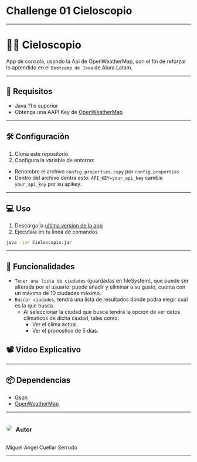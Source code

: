 <h1>Challenge 01 Cieloscopio</h1>
<hr>

# 😶‍🌫️ Cieloscopio
App de consola, usando la Api de OpenWeatherMap, con el fin de reforzar lo aprendido
en el ``Bootcamp de Java`` de Alura Latam.

<hr>

## 🔧  Requisitos

- Java 11 o superior
- Obtenga una AAPI Key de <a href="https://home.openweathermap.org/api_keys">OpenWeatherMap</a>

<hr>

## 🛠️ Configuración

1. Clona este repositorio.
2. Configura la variable de entorno:
  - Renombre el archivo ``config.properties.copy`` por ``config.properties``
  - Dentro del archivo dentra esto: ``API_KEY=your_api_key``    cambie    ``your_api_key`` por su apikey.

<hr>

## 💻 Uso

1. Descarga la <a href="https://github.com/miguel-124C/cieloscopio/releases/download/v1.0/Cieloscopio.jar" target="_blank">ultima version de la app</a>
2. Ejecutala en tu linea de comandos

```sh
java -jar Cieloscopio.jar
```
<hr>

## 🌟 Funcionalidades
- ``Tener una lista de ciudades`` (guardadas en fileSystem), que puede ser alterada por el usuario: puede añadir y eliminar a su gusto, cuenta con un máximo de 10 ciudades máximo.
- ``Buscar ciudades``, tendrá una lista de resultados donde podra elegir cual es la que busca.
  - Al seleccionar la ciudad que busca tendrá la opcion de ver datos climaticos de dicha ciudad, tales como:
    - Ver el clima actual.
    - Ver el pronostico de 5 días. 

## 📽️ Video Explicativo

[//]: # ([![Watch the video]&#40;https://i9.ytimg.com/vi/9RKpqJZ6wtI/mqdefault.jpg?sqp=CJSYgrQG-oaymwEmCMACELQB8quKqQMa8AEB-AH-CYAC0AWKAgwIABABGH8gEygUMA8=&rs=AOn4CLDiBJwMrTNUtWtFgUgd_GwxVL7iEg&#41;]&#40;https://youtu.be/15qUYnmy14Q&#41;)

<hr>

## 📦 Dependencias
- <a href="https://mvnrepository.com/artifact/com.google.code.gson/gson/2.11.0">Gson</a>
- <a href="https://openweathermap.org">OpenWeatherMap</a>

<hr>

<div style="display: flex; align-items: center">
    <img src="https://cdn2.gnarususercontent.com.br/6/508352/847b4af1-13ae-4518-b69c-1519f6dc7db1.jpg?width=60&height=60&aspect_ratio=1:1" style="border-radius: 50%">
    <h3 style="padding-left: 10px" >Autor</h3>
</div>

Miguel Angel Cuellar Serrudo

<hr>